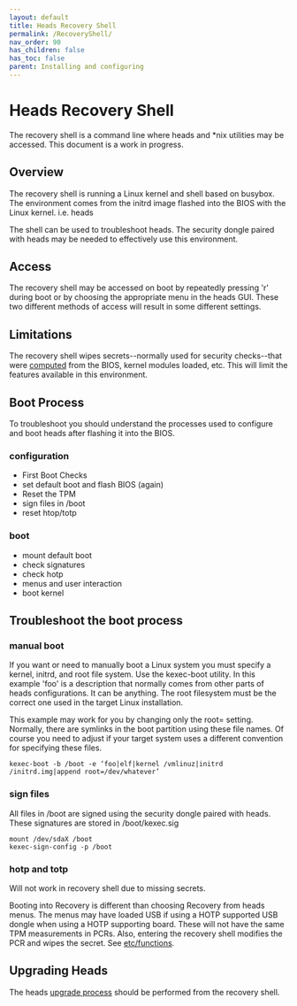 ```yaml
---
layout: default
title: Heads Recovery Shell
permalink: /RecoveryShell/
nav_order: 90
has_children: false
has_toc: false
parent: Installing and configuring
---
```


Heads Recovery Shell
====

The recovery shell is a command line where heads and *nix utilities may be accessed.  This document is a work in progress. 


Overview
---

The recovery shell is running a Linux kernel and shell based on busybox.  The environment comes from the initrd image flashed into the BIOS with the Linux kernel.  i.e.  heads

The shell can be used to troubleshoot heads.  The security dongle paired with heads may be needed to effectively use this environment.


Access
----

The recovery shell may be accessed on boot by repeatedly pressing 'r' during boot or by choosing the appropriate menu in the heads GUI.  These two different methods of access will result in some different settings.


Limitations
----

The recovery shell wipes secrets--normally used for security checks--that were [computed](/Keys/#tpm-pcrs) from the BIOS, kernel modules loaded, etc. This will limit the features available in this environment.


Boot Process
----

To troubleshoot you should understand the processes used to configure and boot heads after flashing it into the BIOS.

### configuration

* First Boot Checks
* set default boot and flash BIOS (again)
* Reset the TPM
* sign files in /boot
* reset htop/totp

### boot

* mount default boot
* check signatures
* check hotp
* menus and user interaction
* boot kernel


Troubleshoot the boot process
----

### manual boot

If you want or need to manually boot a Linux system you must specify a kernel, initrd, and root file system.  Use the kexec-boot utility.  In this example 'foo' is a description that normally comes from other parts of heads configurations.  It can be anything.  The root filesystem must be the correct one used in the target Linux installation.  

This example may work for you by changing only the root= setting.  Normally, there are symlinks in the boot partition using these file names.  Of course you need to adjust if your target system uses a different convention for specifying these files.

    kexec-boot -b /boot -e ‘foo|elf|kernel /vmlinuz|initrd /initrd.img|append root=/dev/whatever’


### sign files

All files in /boot are signed using the security dongle paired with heads.  These signatures are stored in /boot/kexec.sig

    mount /dev/sdaX /boot
    kexec-sign-config -p /boot


### hotp and totp

Will not work in recovery shell due to missing secrets. 

Booting into Recovery is different than choosing Recovery from heads menus.  The menus may have loaded USB if using a HOTP supported USB dongle when using a HOTP supporting board. These will not have the same TPM measurements in PCRs. Also, entering the recovery shell modifies the PCR and wipes the secret.  See [etc/functions](https://github.com/osresearch/heads/blob/master/initrd/etc/functions).


Upgrading Heads
----

The heads [upgrade process](/Updating) should be performed from the recovery shell.